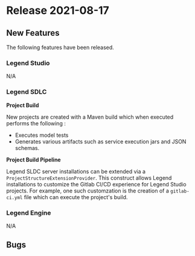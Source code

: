 # Release 2021-08-17 

## New Features 

The following features have been released.

### Legend Studio 

N/A

### Legend SDLC   

__Project Build__

New projects are created with a Maven build which when executed performs the following :
* Executes model tests 
* Generates various artifacts such as service execution jars and JSON schemas.

__Project Build Pipeline__

Legend SLDC server installations can be extended via a `ProjectStructureExtensionProvider`. This construct allows Legend installations to customize the Gitlab CI/CD 
experience for Legend Studio projects. For example, one such customzation is the creation of a `gitlab-ci.yml` file which can execute the project's build. 

### Legend Engine 

N/A

## Bugs 

